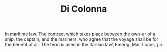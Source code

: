 ---
title: Di Colonna
letter: D
permalink: "/definitions/bld-di-colonna.html"
body: In maritime law. The contract which takes place between the own-er of a ship,
  the captain, and the mariners, who agree that the voyage shall be for the benefit
  of all. The term is used in the ltal-lan law\ Emerig. Mar. Loans, j 5
published_at: '2018-07-07'
source: Black's Law Dictionary 2nd Ed (1910)
layout: post
---